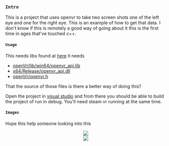 
### `Intro`
This is a project that uses openvr to take two screen shots one of the left eye and one for the right eye. This is an example of how to get that data. I don't know if this is remotely a good way of going about it this is the first time in ages that've touched c++. 

#### `Usage`
This needs libs found at [here](https://github.com/ValveSoftware/openvr) it needs
- [openVr/lib/win64/openvr_api.lib](https://github.com/ValveSoftware/openvr/blob/master/lib/win64/openvr_api.lib)
- [x64/Release/openvr_api.dll](https://github.com/ValveSoftware/openvr/blob/master/bin/win64/openvr_api.dll)
- [openVr/openvr.h](https://github.com/ValveSoftware/openvr/blob/master/headers/openvr.h)

That the source of those files is there a better way of doing this?

Open the project in [visual studio](https://visualstudio.microsoft.com) and from there you should be able to build the project of run in debug.
You'll need steam vr running at the same time.

#### `Images`
Hope this help someone looking into this
<div style="text-align:center"><img src="https://github.com/anzerr/vr.screenshot/blob/master/assets/left.bmp?raw=true" /></div>
<div style="text-align:center"><img src="https://github.com/anzerr/vr.screenshot/blob/master/assets/right.bmp?raw=true" /></div>